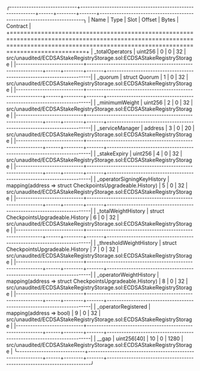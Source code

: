 
╭----------------------------+-----------------------------------------------------------+------+--------+-------+-----------------------------------------------------------------------╮
| Name                       | Type                                                      | Slot | Offset | Bytes | Contract                                                              |
+========================================================================================================================================================================================+
| _totalOperators            | uint256                                                   | 0    | 0      | 32    | src/unaudited/ECDSAStakeRegistryStorage.sol:ECDSAStakeRegistryStorage |
|----------------------------+-----------------------------------------------------------+------+--------+-------+-----------------------------------------------------------------------|
| _quorum                    | struct Quorum                                             | 1    | 0      | 32    | src/unaudited/ECDSAStakeRegistryStorage.sol:ECDSAStakeRegistryStorage |
|----------------------------+-----------------------------------------------------------+------+--------+-------+-----------------------------------------------------------------------|
| _minimumWeight             | uint256                                                   | 2    | 0      | 32    | src/unaudited/ECDSAStakeRegistryStorage.sol:ECDSAStakeRegistryStorage |
|----------------------------+-----------------------------------------------------------+------+--------+-------+-----------------------------------------------------------------------|
| _serviceManager            | address                                                   | 3    | 0      | 20    | src/unaudited/ECDSAStakeRegistryStorage.sol:ECDSAStakeRegistryStorage |
|----------------------------+-----------------------------------------------------------+------+--------+-------+-----------------------------------------------------------------------|
| _stakeExpiry               | uint256                                                   | 4    | 0      | 32    | src/unaudited/ECDSAStakeRegistryStorage.sol:ECDSAStakeRegistryStorage |
|----------------------------+-----------------------------------------------------------+------+--------+-------+-----------------------------------------------------------------------|
| _operatorSigningKeyHistory | mapping(address => struct CheckpointsUpgradeable.History) | 5    | 0      | 32    | src/unaudited/ECDSAStakeRegistryStorage.sol:ECDSAStakeRegistryStorage |
|----------------------------+-----------------------------------------------------------+------+--------+-------+-----------------------------------------------------------------------|
| _totalWeightHistory        | struct CheckpointsUpgradeable.History                     | 6    | 0      | 32    | src/unaudited/ECDSAStakeRegistryStorage.sol:ECDSAStakeRegistryStorage |
|----------------------------+-----------------------------------------------------------+------+--------+-------+-----------------------------------------------------------------------|
| _thresholdWeightHistory    | struct CheckpointsUpgradeable.History                     | 7    | 0      | 32    | src/unaudited/ECDSAStakeRegistryStorage.sol:ECDSAStakeRegistryStorage |
|----------------------------+-----------------------------------------------------------+------+--------+-------+-----------------------------------------------------------------------|
| _operatorWeightHistory     | mapping(address => struct CheckpointsUpgradeable.History) | 8    | 0      | 32    | src/unaudited/ECDSAStakeRegistryStorage.sol:ECDSAStakeRegistryStorage |
|----------------------------+-----------------------------------------------------------+------+--------+-------+-----------------------------------------------------------------------|
| _operatorRegistered        | mapping(address => bool)                                  | 9    | 0      | 32    | src/unaudited/ECDSAStakeRegistryStorage.sol:ECDSAStakeRegistryStorage |
|----------------------------+-----------------------------------------------------------+------+--------+-------+-----------------------------------------------------------------------|
| __gap                      | uint256[40]                                               | 10   | 0      | 1280  | src/unaudited/ECDSAStakeRegistryStorage.sol:ECDSAStakeRegistryStorage |
╰----------------------------+-----------------------------------------------------------+------+--------+-------+-----------------------------------------------------------------------╯


